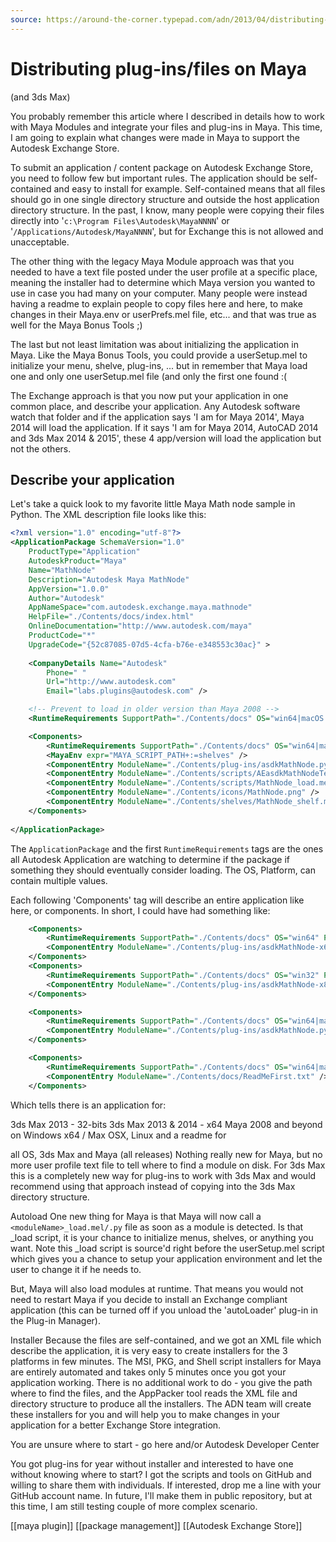 ```yaml
---
source: https://around-the-corner.typepad.com/adn/2013/04/distributing-plug-insfiles-on-maya-and-3ds-max.html
---
```

# Distributing plug-ins/files on Maya
(and 3ds Max)

You probably remember this article where I described in details how to work with Maya Modules and integrate your files and plug-ins in Maya. This time, I am going to explain what changes were made in Maya to support the Autodesk Exchange Store.

To submit an application / content package on Autodesk Exchange Store, you need to follow few but important rules. The application should be self-contained and easy to install for example. Self-contained means that all files should go in one single directory structure and outside the host application directory structure. In the past, I know, many people were copying their files directly into '`c:\Program Files\Autodesk\MayaNNNN`' or '`/Applications/Autodesk/MayaNNNN`', but for Exchange this is not allowed and unacceptable.

The other thing with the legacy Maya Module approach was that you needed to have a text file posted under the user profile at a specific place, meaning the installer had to determine which Maya version you wanted to use in case you had many on your computer. Many people were instead having a readme to explain people to copy files here and here, to make changes in their Maya.env or userPrefs.mel file, etc... and that was true as well for the Maya Bonus Tools ;)

The last but not least limitation was about initializing the application in Maya. Like the Maya Bonus Tools, you could provide a userSetup.mel to initialize your menu, shelve, plug-ins, ... but in remember that Maya load one and only one userSetup.mel file (and only the first one found :(

The Exchange approach is that you now put your application in one common place, and describe your application. Any Autodesk software watch that folder and if the application says 'I am for Maya 2014', Maya 2014 will load the application. If it says 'I am for Maya 2014, AutoCAD 2014 and 3ds Max 2014 & 2015', these 4 app/version will load the application but not the others.

## Describe your application
Let's take a quick look to my favorite little Maya Math node sample in Python. The XML description file looks like this:
```xml
<?xml version="1.0" encoding="utf-8"?>
<ApplicationPackage SchemaVersion="1.0"
	ProductType="Application"
	AutodeskProduct="Maya"
	Name="MathNode"
	Description="Autodesk Maya MathNode"
	AppVersion="1.0.0"
	Author="Autodesk"
	AppNameSpace="com.autodesk.exchange.maya.mathnode"
	HelpFile="./Contents/docs/index.html"
	OnlineDocumentation="http://www.autodesk.com/maya"
	ProductCode="*"
	UpgradeCode="{52c87085-07d5-4cfa-b76e-e348553c30ac}" >
	
	<CompanyDetails Name="Autodesk"
		Phone=" "
		Url="http://www.autodesk.com"
		Email="labs.plugins@autodesk.com" />

	<!-- Prevent to load in older version than Maya 2008 -->
	<RuntimeRequirements SupportPath="./Contents/docs" OS="win64|macOS|linux" Platform="Maya" SeriesMin="2008"  />

	<Components>
		<RuntimeRequirements SupportPath="./Contents/docs" OS="win64|macOS|linux" Platform="Maya" SeriesMin="2008" />
		<MayaEnv expr="MAYA_SCRIPT_PATH+:=shelves" />
		<ComponentEntry ModuleName="./Contents/plug-ins/asdkMathNode.py" AutoLoad="True" />
		<ComponentEntry ModuleName="./Contents/scripts/AEasdkMathNodeTemplate.mel" />
		<ComponentEntry ModuleName="./Contents/scripts/MathNode_load.mel" />
		<ComponentEntry ModuleName="./Contents/icons/MathNode.png" />
		<ComponentEntry ModuleName="./Contents/shelves/MathNode_shelf.mel" />
	</Components>
	
</ApplicationPackage>
```

The `ApplicationPackage` and the first `RuntimeRequirements` tags are the ones all Autodesk Application are watching to determine if the package if something they should eventually consider loading. The OS, Platform, can contain multiple values.

Each following 'Components' tag will describe an entire application like here, or components. In short, I could have had something like:

```xml
	<Components>
		<RuntimeRequirements SupportPath="./Contents/docs" OS="win64" Platform="3dsMax" SeriesMin="2013" SeriesMax="2014" />
		<ComponentEntry ModuleName="./Contents/plug-ins/asdkMathNode-x64.dlu" AutoLoad="True" />
	</Components>
	<Components>
		<RuntimeRequirements SupportPath="./Contents/docs" OS="win32" Platform="3dsMax" SeriesMin="2013" SeriesMax="2013" />
		<ComponentEntry ModuleName="./Contents/plug-ins/asdkMathNode-x86.dlu" AutoLoad="True" />
	</Components>

	<Components>
		<RuntimeRequirements SupportPath="./Contents/docs" OS="win64|macOS|linux" Platform="Maya" SeriesMin="2008" />
		<ComponentEntry ModuleName="./Contents/plug-ins/asdkMathNode.py" AutoLoad="True" />
	</Components>

	<Components>
		<RuntimeRequirements SupportPath="./Contents/docs" OS="win64|macOS|linux" Platform="Maya|3dsMax" />
		<ComponentEntry ModuleName="./Contents/docs/ReadMeFirst.txt" />
	</Components>
```

Which tells there is an application for:

3ds Max 2013 - 32-bits
3ds Max 2013 & 2014 - x64
Maya 2008 and beyond on Windows x64 / Max OSX, Linux
and a readme for

all OS,
3ds Max and Maya (all releases)
Nothing really new for Maya, but no more user profile text file to tell where to find a module on disk. For 3ds Max this is a completely new way for plug-ins to work with 3ds Max and would recommend using that approach instead of copying into the 3ds Max directory structure.

Autoload
One new thing for Maya is that Maya will now call a `<moduleName>_load.mel/.py` file as soon as a module is detected. Is that _load script, it is your chance to initialize menus, shelves, or anything you want. Note this _load script is source'd right before the userSetup.mel script which gives you a chance to setup your application environment and let the user to change it if he needs to.

But, Maya will also load modules at runtime. That means you would not need to restart Maya if you decide to install an Exchange compliant application (this can be turned off if you unload the 'autoLoader' plug-in in the Plug-in Manager).

Installer
Because the files are self-contained, and we got an XML file which describe the application, it is very easy to create installers for the 3 platforms in few minutes. The MSI, PKG, and Shell script installers for Maya are entirely automated and takes only 5 minutes once you got your application working. There is no additional work to do - you give the path where to find the files, and the AppPacker tool reads the XML file and directory structure to produce all the installers. The ADN team will create these installers for you and will help you to make changes in your application for a better Exchange Store integration.

You are unsure where to start - go here and/or Autodesk Developer Center 

You got plug-ins for year without installer and interested to have one without knowing where to start? I got the scripts and tools on GitHub and willing to share them with individuals. If interested, drop me a line with your GitHub account name. In future, I'll make them in public repository, but at this time, I am still testing couple of more complex scenario.

[[maya plugin]]
[[package management]]
[[Autodesk Exchange Store]]
